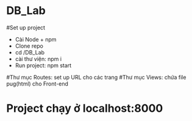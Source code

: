 # DB_Lab
#Set up project
- Cài Node + npm
- Clone repo
- cd /DB_Lab
- cài thư viện: npm i
- Run project: npm start

#Thư mục Routes: set up URL cho các trang
#Thư mục Views: chứa file pug(html) cho Front-end
# Project chạy ở localhost:8000
